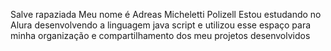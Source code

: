 Salve rapaziada
Meu nome é Adreas Micheletti Polizell
Estou estudando no Alura desenvolvendo a linguagem java script e utilizou esse espaço para minha organização e compartilhamento dos meu projetos desenvolvidos
